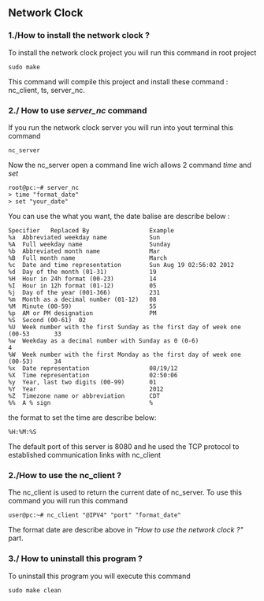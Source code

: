 ## Network Clock

### 1./How to install the network clock ?

To install the network clock project you will run this command in root project

    sudo make

This command will compile this project and install these command : nc_client, ts, server_nc.

### 2./ How to use <i>server_nc</i> command

If you run the network clock server you will run into yout terminal this command

    nc_server

Now the nc_server open a command line wich allows 2 command <i>time</i> and <i>set</i>

    root@pc:~# server_nc
    > time "format_date"
    > set "your_date"

You can use the what you want, the date balise are describe below :

    Specifier 	Replaced By 	            Example
    %a 	Abbreviated weekday name 	        Sun
    %A 	Full weekday name 	                Sunday
    %b 	Abbreviated month name 	            Mar
    %B 	Full month name 	                March
    %c 	Date and time representation 	    Sun Aug 19 02:56:02 2012
    %d 	Day of the month (01-31) 	        19
    %H 	Hour in 24h format (00-23) 	        14
    %I 	Hour in 12h format (01-12) 	        05
    %j 	Day of the year (001-366) 	        231
    %m 	Month as a decimal number (01-12) 	08
    %M 	Minute (00-59) 	                    55
    %p 	AM or PM designation 	            PM
    %S 	Second (00-61) 	02
    %U 	Week number with the first Sunday as the first day of week one (00-53       33
    %w 	Weekday as a decimal number with Sunday as 0 (0-6) 	                    4
    %W 	Week number with the first Monday as the first day of week one (00-53) 	    34
    %x 	Date representation 	            08/19/12
    %X 	Time representation 	            02:50:06
    %y 	Year, last two digits (00-99)       01
    %Y 	Year 	                            2012
    %Z 	Timezone name or abbreviation 	    CDT
    %% 	A % sign 	                        %

the format to set the time are describe below:

    %H:%M:%S

The default port of this server is 8080 and he used the TCP protocol to established communication links with nc_client

### 2./How to use the nc_client ?

The nc_client is used to return the current date of nc_server.
To use this command you will run this command

    user@pc:~# nc_client "@IPV4" "port" "format_date"

The format date are describe above in <i>"How to use the network clock ?"</i> part.

### 3./ How to uninstall this program ?

To uninstall this program you will execute this command

    sudo make clean